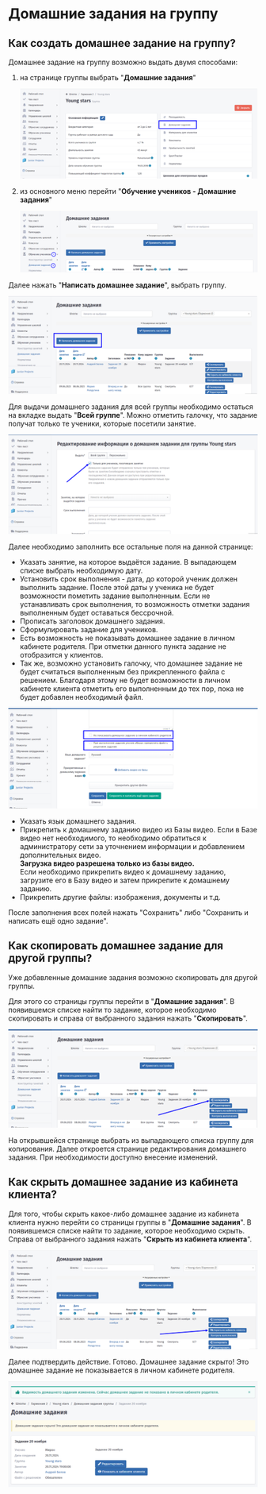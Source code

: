 # Домашние задания на группу

## Как создать домашнее задание на группу?

Домашнее задание на группу возможно выдать двумя способами:

1.  на странице группы выбрать "**Домашние задания**"

    ![](<../.gitbook/assets/image (115).png>)
2.  из основного меню перейти "**Обучение учеников - Домашние задания**"

    ![](<../.gitbook/assets/image (116).png>)

Далее нажать "**Написать домашнее задание**", выбрать группу.

![](<../.gitbook/assets/image (108).png>)

Для выдачи домашнего задания для всей группы необходимо остаться на вкладке выдать "**Всей группе**". Можно отметить галочку, что задание получат только те ученики, которые посетили занятие.

![](<../.gitbook/assets/image (109).png>)

Далее необходимо заполнить все остальные поля на данной странице:

* Указать занятие, на которое выдаётся задание. В выпадающем списке выбрать необходимую дату.
* Установить срок выполнения - дата, до которой ученик должен выполнить задание. После этой даты у ученика не будет возможности пометить задание выполненным. Если не устанавливать срок выполнения, то возможность отметки задания выполненным будет оставаться бессрочной.
* Прописать заголовок домашнего задания.
* Сформулировать задание для учеников.
* Есть возможность не показывать домашнее задание в личном кабинете родителя. При отметки данного пункта задание не отобразится у клиентов.&#x20;
* Так же, возможно установить галочку, что домашнее задание не будет считаться выполненным без прикрепленного файла с решением. Благодаря этому не будет возможности в личном кабинете клиента отметить его выполненным до тех пор, пока не будет добавлен необходимый файл.

![](<../.gitbook/assets/image (111).png>)

* Указать язык домашнего задания.
* Прикрепить к домашнему заданию видео из Базы видео. Если в Базе видео нет необходимого, то необходимо обратиться к администратору сети за уточнением информации и добавлением дополнительных видео. \
  **Загрузка видео разрешена только из базы видео.**\
  Если необходимо прикрепить видео к домашнему заданию, загрузите его в Базу видео и затем прикрепите к домашнему заданию.
* Прикрепить другие файлы: изображения, документы и т.д.

После заполнения всех полей нажать "Сохранить" либо "Сохранить и написать ещё одно задание".

## Как скопировать домашнее задание для другой группы?

Уже добавленные домашние задания возможно скопировать для другой группы.

Для этого со страницы группы перейти в "**Домашние задания**". В появившемся списке найти то задание, которое необходимо скопировать и справа от выбранного задания нажать "**Скопировать**".

![](<../.gitbook/assets/image (112).png>)

На открывшейся странице выбрать из выпадающего списка группу для копирования. Далее откроется странице редактирования домашнего задания. При необходимости доступно внесение изменений.

## Как скрыть домашнее задание из кабинета клиента?

Для того, чтобы скрыть какое-либо домашнее задание из кабинета клиента нужно перейти со страницы группы в "**Домашние задания**". В появившемся списке найти то задание, которое необходимо скрыть. Справа от выбранного задания нажать "**Скрыть из кабинета клиента**".

![](<../.gitbook/assets/image (113).png>)

Далее подтвердить действие. Готово. Домашнее задание скрыто! Это домашнее задание не показывается в личном кабинете родителя.

![](<../.gitbook/assets/image (114).png>)
